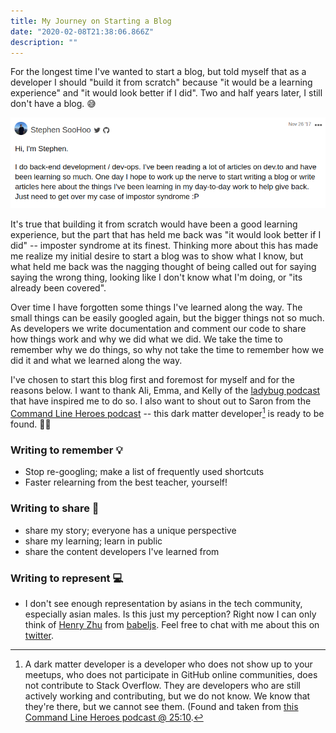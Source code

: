 ```yaml
---
title: My Journey on Starting a Blog
date: "2020-02-08T21:38:06.866Z"
description: ""
---
```


For the longest time I've wanted to start a blog, but told myself that as a developer I should "build it from scratch" because "it would be a learning experience" and "it would look better if I did". Two and half years later, I still don't have a blog. 😅

![dev.to post](./dev_to_post.png)

It's true that building it from scratch would have been a good learning experience, but the part that has held me back was "it would look better if I did" -- imposter syndrome at its finest. Thinking more about this has made me realize my initial desire to start a blog was to show what I know, but what held me back was the nagging thought of being called out for saying saying the wrong thing, looking like I don't know what I'm doing, or "its already been covered".

Over time I have forgotten some things I've learned along the way. The small things can be easily googled again, but the bigger things not so much. As developers we write documentation and comment our code to share how things work and why we did what we did. We take the time to remember why we do things, so why not take the time to remember how we did it and what we learned along the way.

I've chosen to start this blog first and foremost for myself and for the reasons below. I want to thank Ali, Emma, and Kelly of the [ladybug podcast](https://www.ladybug.dev) that have inspired me to do so. I also want to shout out to Saron from the [Command Line Heroes podcast](https://www.redhat.com/en/command-line-heroes) -- this dark matter developer[^1] is ready to be found. 👨‍🚀

### Writing to remember 💡
- Stop re-googling; make a list of frequently used shortcuts
- Faster relearning from the best teacher, yourself!

### Writing to share 👋
- share my story; everyone has a unique perspective
- share my learning; learn in public
- share the content developers I've learned from

### Writing to represent 💻
- I don't see enough representation by asians in the tech community, especially asian males. Is this just my perception? Right now I can only think of [Henry Zhu](https://www.henryzoo.com) from [babeljs](https://babeljs.io/). Feel free to chat with me about this on [twitter](https://twitter.com/soohoowoohoo).

[^1]: A dark matter developer is a developer who does not show up to your meetups, who does not participate in GitHub online communities, does not contribute to Stack Overflow. They are developers who are still actively working and contributing, but we do not know. We know that they're there, but we cannot see them. (Found and taken from [this Command Line Heroes podcast @ 25:10](https://www.redhat.com/en/command-line-heroes/season-2/developer-advocacy-roundtable).
